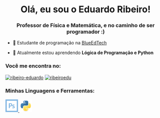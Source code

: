 <h1 align="center">Olá, eu sou o Eduardo Ribeiro!</h1>
<h3 align="center">Professor de Física e Matemática, e no caminho de ser programador :)</h3>

- 🔭 Estudante de programação na [BlueEdTech](https://blueedtech.com.br/)

- 🌱 Atualmente estou aprendendo **Lógica de Programação e Python**

<h3 align="left">Você me encontra no:</h3>
<p align="left">
<a href="https://linkedin.com/in/ribeiro-eduardo" target="blank"><img align="center" src="https://raw.githubusercontent.com/rahuldkjain/github-profile-readme-generator/master/src/images/icons/Social/linked-in-alt.svg" alt="ribeiro-eduardo" height="30" width="40" /></a>
<a href="https://www.hackerrank.com/ribeiroedu" target="blank"><img align="center" src="https://raw.githubusercontent.com/rahuldkjain/github-profile-readme-generator/master/src/images/icons/Social/hackerrank.svg" alt="ribeiroedu" height="30" width="40" /></a>
</p>

<h3 align="left">Minhas Linguagens e Ferramentas:</h3>
<p align="left"> <a href="https://www.photoshop.com/en" target="_blank"> <img src="https://raw.githubusercontent.com/devicons/devicon/master/icons/photoshop/photoshop-line.svg" alt="photoshop" width="40" height="40"/> </a> <a href="https://www.python.org" target="_blank"> <img src="https://raw.githubusercontent.com/devicons/devicon/master/icons/python/python-original.svg" alt="python" width="40" height="40"/> </a> </p>
